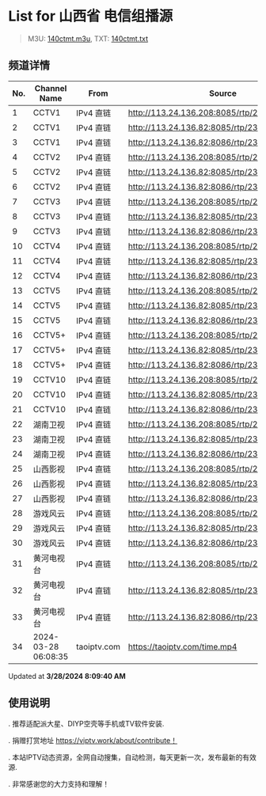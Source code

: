# List for **山西省 电信组播源**

> M3U: [140ctmt.m3u](/140ctmt.m3u), TXT: [140ctmt.txt](/txt/140ctmt.txt)

## 频道详情

| No. | Channel Name | From | Source |
| --- | ------------ | ---- | ------ |
| 1 | CCTV1 | IPv4 直链 | <http://113.24.136.208:8085/rtp/239.1.1.7:8007> |
| 2 | CCTV1 | IPv4 直链 | <http://113.24.136.82:8085/rtp/239.1.1.7:8007> |
| 3 | CCTV1 | IPv4 直链 | <http://113.24.136.82:8086/rtp/239.1.1.7:8007> |
| 4 | CCTV2 | IPv4 直链 | <http://113.24.136.208:8085/rtp/239.1.1.8:8008> |
| 5 | CCTV2 | IPv4 直链 | <http://113.24.136.82:8085/rtp/239.1.1.8:8008> |
| 6 | CCTV2 | IPv4 直链 | <http://113.24.136.82:8086/rtp/239.1.1.8:8008> |
| 7 | CCTV3 | IPv4 直链 | <http://113.24.136.208:8085/rtp/239.1.1.9:8009> |
| 8 | CCTV3 | IPv4 直链 | <http://113.24.136.82:8085/rtp/239.1.1.9:8009> |
| 9 | CCTV3 | IPv4 直链 | <http://113.24.136.82:8086/rtp/239.1.1.9:8009> |
| 10 | CCTV4 | IPv4 直链 | <http://113.24.136.208:8085/rtp/239.1.1.10:8010> |
| 11 | CCTV4 | IPv4 直链 | <http://113.24.136.82:8085/rtp/239.1.1.10:8010> |
| 12 | CCTV4 | IPv4 直链 | <http://113.24.136.82:8086/rtp/239.1.1.10:8010> |
| 13 | CCTV5 | IPv4 直链 | <http://113.24.136.208:8085/rtp/239.1.1.11:8011> |
| 14 | CCTV5 | IPv4 直链 | <http://113.24.136.82:8085/rtp/239.1.1.11:8011> |
| 15 | CCTV5 | IPv4 直链 | <http://113.24.136.82:8086/rtp/239.1.1.11:8011> |
| 16 | CCTV5+ | IPv4 直链 | <http://113.24.136.208:8085/rtp/239.1.1.12:8012> |
| 17 | CCTV5+ | IPv4 直链 | <http://113.24.136.82:8085/rtp/239.1.1.12:8012> |
| 18 | CCTV5+ | IPv4 直链 | <http://113.24.136.82:8086/rtp/239.1.1.12:8012> |
| 19 | CCTV10 | IPv4 直链 | <http://113.24.136.208:8085/rtp/239.1.1.17:8017> |
| 20 | CCTV10 | IPv4 直链 | <http://113.24.136.82:8085/rtp/239.1.1.17:8017> |
| 21 | CCTV10 | IPv4 直链 | <http://113.24.136.82:8086/rtp/239.1.1.17:8017> |
| 22 | 湖南卫视 | IPv4 直链 | <http://113.24.136.208:8085/rtp/239.1.1.28:8028> |
| 23 | 湖南卫视 | IPv4 直链 | <http://113.24.136.82:8085/rtp/239.1.1.28:8028> |
| 24 | 湖南卫视 | IPv4 直链 | <http://113.24.136.82:8086/rtp/239.1.1.28:8028> |
| 25 | 山西影视 | IPv4 直链 | <http://113.24.136.208:8085/rtp/239.1.1.4:8004> |
| 26 | 山西影视 | IPv4 直链 | <http://113.24.136.82:8085/rtp/239.1.1.4:8004> |
| 27 | 山西影视 | IPv4 直链 | <http://113.24.136.82:8086/rtp/239.1.1.4:8004> |
| 28 | 游戏风云 | IPv4 直链 | <http://113.24.136.208:8085/rtp/239.1.1.83:8083> |
| 29 | 游戏风云 | IPv4 直链 | <http://113.24.136.82:8085/rtp/239.1.1.83:8083> |
| 30 | 游戏风云 | IPv4 直链 | <http://113.24.136.82:8086/rtp/239.1.1.83:8083> |
| 31 | 黄河电视台 | IPv4 直链 | <http://113.24.136.208:8085/rtp/239.1.1.2:8002> |
| 32 | 黄河电视台 | IPv4 直链 | <http://113.24.136.82:8085/rtp/239.1.1.2:8002> |
| 33 | 黄河电视台 | IPv4 直链 | <http://113.24.136.82:8086/rtp/239.1.1.2:8002> |
| 34 | 2024-03-28 06:08:35 | taoiptv.com | <https://taoiptv.com/time.mp4> |

Updated at **3/28/2024 8:09:40 AM**

## 使用说明

. 推荐适配派大星、DIYP空壳等手机或TV软件安装.

. 捐赠打赏地址 https://viptv.work/about/contribute！

. 本站IPTV动态资源，全网自动搜集，自动检测，每天更新一次，发布最新的有效源.

. 非常感谢您的大力支持和理解！